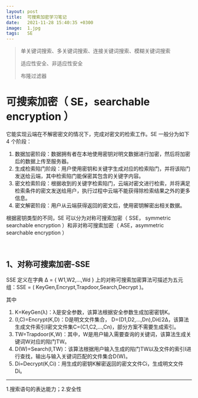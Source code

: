 ```yaml
---
layout: post
title:  可搜索加密学习笔记
date:   2021-11-28 15:40:35 +0300
image:  1.jpg
tags:   SE
---
```


> 单关键词搜索、多关键词搜索、连接关键词搜索、模糊关键词搜索
>
> 适应性安全、非适应性安全
>
> 布隆过滤器

# 可搜索加密（ SE，searchable encryption ）

它能实现云端在不解密密文的情况下，完成对密文的检索工作。SE 一般分为如下 4 个阶段：

1. 数据加密阶段：数据拥有者在本地使用密钥对明文数据进行加密，然后将加密后的数据上传至服务器。
2. 生成检索陷门阶段：用户使用密钥和关键字生成对应的检索陷门，并将该陷门发送给云端，其中检索陷门能保密其包含的关键字内容。
3. 密文检索阶段：根据收到的关键字检索陷门，云端对密文进行检索，并将满足检索条件的密文发送给用户，执行过程中云端不能获得除检索结果之外的更多信息。
4. 密文解密阶段：用户从云端获得返回的密文后，使用密钥解密出相关数据。

根据密钥类型的不同，SE 可以分为对称可搜索加密（ SSE， symmetric searchable encryption ）和非对称可搜索加密（ ASE，asymmetric searchable encryption ）

<br>

## 1、对称可搜索加密-SSE

SSE 定义在字典 Δ = { W1,W2,…,Wd } 上的对称可搜索加密算法可描述为五元组：SSE = ( KeyGen,Encrypt,Trapdoor,Search,Decrypt )。

其中

1. K=KeyGen(λ)：λ是安全参数，该算法根据安全参数生成加密密钥K。
2. (I,C)=Encrypt(K,D)：D是明文文件集合， D=(D1,D2,…,Dn),Di∈2Δ，该算法生成文件索引I密文文件集C=(C1,C2,…,Cn)，部分方案不需要生成索引。
3. TW=Trapdoor(K,W)：其中，W是用户输入需要查询的关键词，该算法生成关键词W对应的陷门TW。
4. D(W)=Search(I,TW)：该算法根据用户输入生成的陷门TW以及文件的索引I进行查找，输出与输入关键词匹配的文件集合D(W)。
5. Di=Decrypt(K,Ci)：用生成的密钥K解密返回的密文文件Ci，生成明文文件Di。

------

1.搜索语句的表达能力；2.安全性
